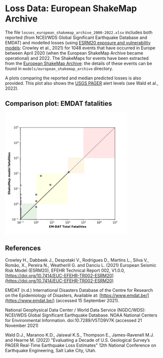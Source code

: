 # Loss Data: European ShakeMap Archive


The file `losses_european_shakemap_archive_2000-2022.xlsx` includes both reported (from NCEI/WDS Global Significant Earthquake Database and EMDAT) and modelled losses (using [ESRM20 exposure and vulnerability models](https://gitlab.seismo.ethz.ch/efehr/esrm20): Crowley et al., 2021) for 1048 events that have occurred in Europe between April 2020 (when the European ShakeMap Archive became operational) and 2022. The ShakeMaps for events have been extracted from the [European ShakeMap Archive](http://shakemapeu.ingv.it/archive.html): the details of these events can be found in `models/european_shakemap_archive` directory.  

A plots comparing the reported and median predicted losses is also provided. This plot also shows the [USGS PAGER](https://earthquake.usgs.gov/data/pager/) alert levels (see Wald et al., 2022).   

## Comparison plot: EMDAT fatalities

<img src="./EMDAT_vs_model_fatality_ShakeMap_EU2020-2022.png" alt="EMDAT_shakemapEU_fatality" width="400"> 


## References

Crowley H., Dabbeek J., Despotaki V., Rodrigues D., Martins L., Silva V., Romão, X., Pereira N., Weatherill G. and Danciu L. (2021) European Seismic Risk Model (ESRM20), EFEHR Technical Report 002, V1.0.0, [https://doi.org/10.7414/EUC-EFEHR-TR002-ESRM20](https://doi.org/10.7414/EUC-EFEHR-TR002-ESRM20)

EMDAT (n.d.) International Disasters Database of the Centre for Research on the Epidemiology of Disasters, Available at: [https://www.emdat.be/](https://www.emdat.be/) (accessed 15 September 2021).

National Geophysical Data Center / World Data Service (NGDC/WDS): NCEI/WDS Global Significant Earthquake Database. NOAA National Centers for Environmental Information. doi:10.7289/V5TD9V7K (accessed 21 November 2021)

Wald D.J., Maranoo K.D., Jaiswal K.S., Thompson E., James-Ravenell M.J. and Hearne M. (2022) "Evaluating a Decade of U.S. Geological Survey’s PAGER Real-Time Earthquake Loss Estimates" 12th National Conference on Earthquake Engineering, Salt Lake City, Utah. 





